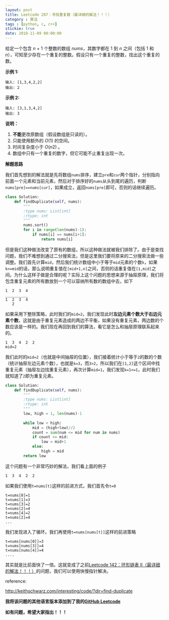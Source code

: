 ```yaml
---
layout: post
title: Leetcode 287：寻找重复数（最详细的解法！！！）
category : 算法
tags : [python, c, c++]
stickie: true
date: 2018-11-09 00:00:00
---
```


给定一个包含 *n* + 1 个整数的数组 *nums*，其数字都在 1 到 *n* 之间（包括 1 和 *n*），可知至少存在一个重复的整数。假设只有一个重复的整数，找出这个重复的数。

**示例 1:**

```
输入: [1,3,4,2,2]
输出: 2
```

**示例 2:**

```
输入: [3,1,3,4,2]
输出: 3
```

**说明：**

1. **不能**更改原数组（假设数组是只读的）。
2. 只能使用额外的 *O*(1) 的空间。
3. 时间复杂度小于 *O*(*n*2) 。
4. 数组中只有一个重复的数字，但它可能不止重复出现一次。

**解题思路**

我们首先想到的解法就是先将数组`nums`排序，建立`pre`和`cur`两个指针，分别指向前面一个元素和当前元素，然后对于排序好的`nums`从头到尾的遍历，判断`nums[pre]==nums[cur]`，如果成立，返回`nums[pre]`即可，否则的话继续遍历。

```python
class Solution:
    def findDuplicate(self, nums):
        """
        :type nums: List[int]
        :rtype: int
        """
        nums.sort()
        for i in range(len(nums)-1):
            if nums[i] == nums[i+1]:
                return nums[i]
```

但是我们这种做法改变了原有的数组，所以这种做法就被我们排除了。由于是查找问题，我们不难想到通过二分搜索法，但是这里我们要将原来的二分搜索法做一些调整。我们首先计算`mid`，然后我们统计数组中小于等于`mid`元素的个数`k`，如果`k<=mid`的话，那么说明重复值在`[mid+1,n]`之间，否则的话重复值在`[1,mid]`之间。为什么这样子做是合理的呢？实际上这个问题的思想来源于抽屉原理，我们将包含重复元素的所有数放到一个可以容纳所有数的数组中去，如下

```
1  2  3  4
__________
1  2  3  4
   2
```

如果采用下整除策略，此时我们的`mid=2`，我们发现此时**左边元素个数大于右边元素个数**，这就是由于重复元素造成的两边不平衡，如果没有重复元素，两边数的个数应该是一样的。我们现在再回到我们的算法，看它是怎么和抽屉原理联系起来的。

```
1  3  4  2  2
mid=2
```

我们此时的`mid=2`（也就是中间抽屉的位置），我们接着统计小于等于`2`的数的个数（统计抽屉左边元素个数），也就是`k=3`，而`3>2`，所以我们在`[1,2]`这个区间中找重复元素（抽屉左边找重复元素），再次计算`mid=1`，我们发现`k=1<=1`，此时我们就知道了`2`即为重复元素。

```python
class Solution:
    def findDuplicate(self, nums):
        """
        :type nums: List[int]
        :rtype: int
        """
        low, high = 1, len(nums)-1
        
        while low < high:
            mid = (high+low)//2
            count = sum(num <= mid for num in nums)
            if count <= mid:
                low = mid+1
            else:
                high = mid
        return low
```

这个问题有一个非常巧妙的解法，我们看上面的例子

```
1  3  4  2  2
```

如果我们使用`t=nums[t]`这样的前进方式，我们首先令`t=0`

```
t=nums[0]=1
t=nums[1]=3
t=nums[3]=2
t=nums[2]=4
t=nums[4]=2
t=nums[2]=4
...
```

我们发现进入了循环。我们再使用`t=nums[nums[t]]`这样的前进策略

```
t=nums[nums[0]]=3
t=nums[nums[3]]=4
t=nums[nums[4]]=4
....
```

其实就是比前面快了一倍。这就变成了之前[Leetcode 142：环形链表 II（最详细的解法！！！）](https://blog.csdn.net/qq_17550379/article/details/83866910)的问题，我们可以使用快慢指针解决。

reference:

http://keithschwarz.com/interesting/code/?dir=find-duplicate

**我将该问题的其他语言版本添加到了我的[GitHub Leetcode](https://github.com/luliyucoordinate/Leetcode)**

**如有问题，希望大家指出！！！**